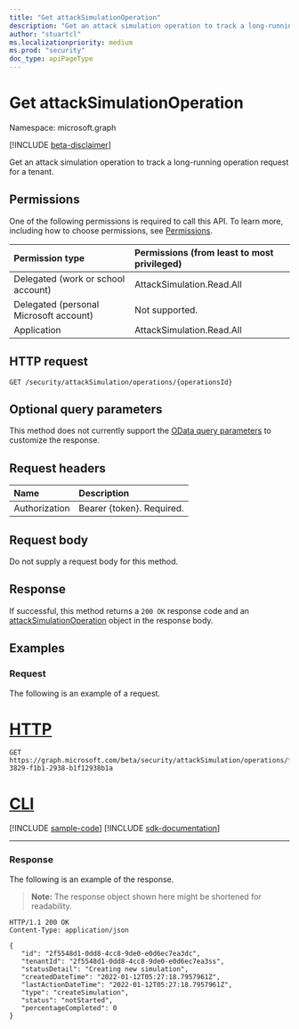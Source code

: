 ```yaml
---
title: "Get attackSimulationOperation"
description: "Get an attack simulation operation to track a long-running operation request for a tenant."
author: "stuartcl"
ms.localizationpriority: medium
ms.prod: "security"
doc_type: apiPageType
---
```


# Get attackSimulationOperation

Namespace: microsoft.graph

[!INCLUDE [beta-disclaimer](../../includes/beta-disclaimer.md)]

Get an attack simulation operation to track a long-running operation request for a tenant.

## Permissions

One of the following permissions is required to call this API. To learn more, including how to choose permissions, see [Permissions](/graph/permissions-reference).

| Permission type                        | Permissions (from least to most privileged) |
|:---------------------------------------|:--------------------------------------------|
| Delegated (work or school account)     | AttackSimulation.Read.All                   |
| Delegated (personal Microsoft account) | Not supported.                              |
| Application                            | AttackSimulation.Read.All                   |

## HTTP request

<!-- {
  "blockType": "ignored"
}
-->
``` http
GET /security/attackSimulation/operations/{operationsId}
```

## Optional query parameters

This method does not currently support the [OData query parameters](/graph/query-parameters) to customize the response.

## Request headers

|Name|Description|
|:---|:---|
|Authorization|Bearer {token}. Required.|

## Request body

Do not supply a request body for this method.

## Response

If successful, this method returns a `200 OK` response code and an [attackSimulationOperation](../resources/attacksimulationoperation.md) object in the response body.

## Examples

### Request

The following is an example of a request.

# [HTTP](#tab/http)
<!-- {
  "blockType": "request",
  "name": "get_attackSimulationOperation",
  "sampleKeys": ["f1b13829-3829-f1b1-2938-b1f12938b1a"]
}
-->
``` http
GET https://graph.microsoft.com/beta/security/attackSimulation/operations/f1b13829-3829-f1b1-2938-b1f12938b1a
```

# [CLI](#tab/cli)
[!INCLUDE [sample-code](../includes/snippets/cli/get-attacksimulationoperation-cli-snippets.md)]
[!INCLUDE [sdk-documentation](../includes/snippets/snippets-sdk-documentation-link.md)]

---

### Response

The following is an example of the response.

>**Note:** The response object shown here might be shortened for readability.
<!-- {
  "blockType": "response",
  "truncated": true,
  "@odata.type": "microsoft.graph.attackSimulationOperation"
}
-->
``` http
HTTP/1.1 200 OK
Content-Type: application/json

{
   "id": "2f5548d1-0dd8-4cc8-9de0-e0d6ec7ea3dc",
   "tenantId": "2f5548d1-0dd8-4cc8-9de0-e0d6ec7ea3ss",
   "statusDetail": "Creating new simulation",
   "createdDateTime": "2022-01-12T05:27:18.7957961Z",
   "lastActionDateTime": "2022-01-12T05:27:18.7957961Z",
   "type": "createSimulation",
   "status": "notStarted",
   "percentageCompleted": 0
}
```
